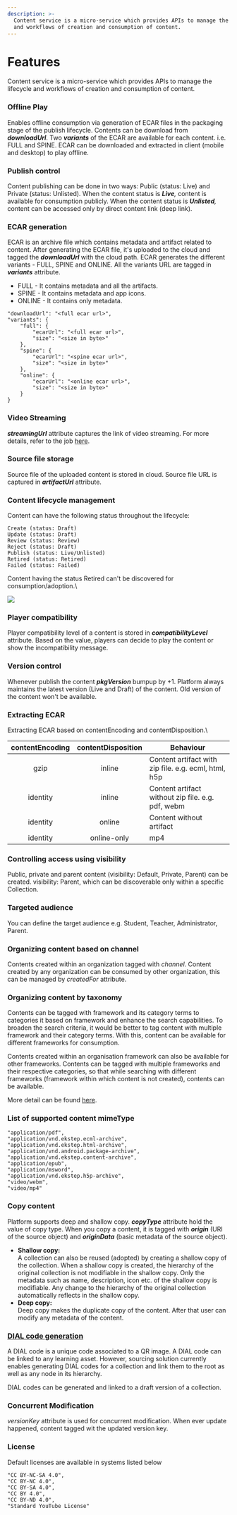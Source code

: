 ```yaml
---
description: >-
  Content service is a micro-service which provides APIs to manage the lifecycle
  and workflows of creation and consumption of content.
---
```


# Features

Content service is a micro-service which provides APIs to manage the lifecycle and workflows of creation and consumption of content.

### **Offline Play**

Enables offline consumption via generation of ECAR files in the packaging stage of the publish lifecycle. Contents can be download from _**downloadUrl**_. Two _**variants**_ of the ECAR are available for each content. i.e. FULL and SPINE. ECAR can be downloaded and extracted in client (mobile and desktop) to play offline.

### **Publish control**

Content publishing can be done in two ways: Public (status: Live) and Private (status: Unlisted). When the content status is _**Live**,_ content is available for consumption publicly. When the content status is _**Unlisted**,_ content can be accessed only by direct content link (deep link).

### ECAR generation

ECAR is an archive file which contains metadata and artifact related to content. After generating the ECAR file, it's uploaded to the cloud and tagged the _**downloadUrl**_ with the cloud path. ECAR generates the different variants - FULL, SPINE and ONLINE. All the variants URL are tagged in _**variants**_ attribute.

* FULL - It contains metadata and all the artifacts.
* SPINE - It contains metadata and app icons.
* ONLINE - It contains only metadata.

```
"downloadUrl": "<full ecar url>",
"variants": {
    "full": {
        "ecarUrl": "<full ecar url>",
        "size": "<size in byte>"
    },
    "spine": {
        "ecarUrl": "<spine ecar url>",
        "size": "<size in byte>"
    },
    "online": {
        "ecarUrl": "<online ecar url>",
        "size": "<size in byte>"
    }
}
```

### **Video Streaming**

_**streamingUrl**_ attribute captures the link of video streaming. For more details, refer to the job [here](../knowlg-jobs.md).&#x20;

### **Source file storage**

Source file of the uploaded content is stored in cloud. Source file URL is captured in _**artifactUrl**_ attribute.

### **Content lifecycle management**

Content can have the following status throughout the lifecycle:

```
Create (status: Draft)
Update (status: Draft)
Review (status: Review)
Reject (status: Draft)
Publish (status: Live/Unlisted)
Retired (status: Retired)
Failed (status: Failed)
```

Content having the status Retired can't be discovered for consumption/adoption.\


![](<../../../.gitbook/assets/sunbird-knowlg-status flow diagram.png>)

### **Player compatibility**

Player compatibility level of a content is stored in _**compatibilityLevel**_ attribute. Based on the value, players can decide to play the content or show the incompatibility message.

### **Version control**

Whenever publish the content _**pkgVersion**_ bumpup by +1. Platform always maintains the latest version (Live and Draft) of the content. Old version of the content won't be available.

### **Extracting ECAR**

Extracting ECAR based on contentEncoding and contentDisposition.\


| contentEncoding | contentDisposition | Behaviour                                            |
| :-------------: | :----------------: | ---------------------------------------------------- |
|       gzip      |       inline       | Content artifact with zip file. e.g. ecml, html, h5p |
|     identity    |       inline       | Content artifact without zip file. e.g. pdf, webm    |
|     identity    |       online       | Content without artifact                             |
|     identity    |     online-only    | mp4                                                  |

### **Controlling access using visibility**

Public, private and parent content (visibility: Default, Private, Parent) can be created. visibility: Parent, which can be discoverable only within a specific Collection.

### **Targeted audience**

You can define the target audience e.g. Student, Teacher, Administrator, Parent.

### **Organizing content based on channel**

Contents created within an organization tagged with _channel_. Content created by any organization can be consumed by other organization, this can be managed by _createdFor_ attribute.&#x20;

### Organizing content by taxonomy

Contents can be tagged with framework and its category terms to categories it based on framework and enhance the search capabilities. To broaden the search criteria, it would be better to tag content with multiple framework and their category terms. With this, content can be available for different frameworks for consumption.

Contents created within an organisation framework can also be available for other frameworks. Contents can be tagged with multiple frameworks and their respective categories, so that while searching with different frameworks (framework within which content is not created), contents can be available.

More detail can be found [here](https://project-sunbird.atlassian.net/wiki/spaces/User/pages/1878884361/Tag+Contents+with+Multiple+Frameworks).

### List of supported content mimeType

```
"application/pdf",
"application/vnd.ekstep.ecml-archive",  
"application/vnd.ekstep.html-archive",  
"application/vnd.android.package-archive",  
"application/vnd.ekstep.content-archive", 
"application/epub", 
"application/msword",   
"application/vnd.ekstep.h5p-archive", 
"video/webm", 
"video/mp4"
```

### Copy content

Platform supports deep and shallow copy. _**copyType**_ attribute hold the value of copy type. When you copy a content, it is tagged with _**origin**_ (URI of the source object) and _**originData**_ (basic metadata of the source object).

* **Shallow copy:**\
  A collection can also be reused (adopted) by creating a shallow copy of the collection. When a shallow copy is created, the hierarchy of the original collection is not modifiable in the shallow copy. Only the metadata such as name, description, icon etc. of the shallow copy is modifiable. Any change to the hierarchy of the original collection automatically reflects in the shallow copy.
* **Deep copy:**\
  Deep  copy makes the duplicate copy of the content. After that user can modify any metadata of the content.

### [DIAL code generation](https://project-sunbird.atlassian.net/wiki/spaces/SingleSource/pages/1966080027/DIAL+Code+generation)

A DIAL code is a unique code associated to a QR image. A DIAL code can be linked to any learning asset. However, sourcing solution currently enables generating DIAL codes for a collection and link them to the root as well as any node in its hierarchy.

DIAL codes can be generated and linked to a draft version of a collection.

### Concurrent Modification

_versionKey_ attribute is used for concurrent modification. When ever update happened, content tagged wit the updated version key.

### License

Default licenses are available in systems listed below

```
"CC BY-NC-SA 4.0",
"CC BY-NC 4.0",
"CC BY-SA 4.0",
"CC BY 4.0",
"CC BY-ND 4.0",
"Standard YouTube License"
```
